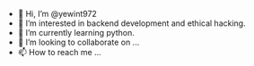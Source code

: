 - 👋 Hi, I’m @yewint972
- 👀 I’m interested in backend development and ethical hacking.
- 🌱 I’m currently learning python.
- 💞️ I’m looking to collaborate on ...
- 📫 How to reach me ...

<!---
yewint972/yewint972 is a ✨ special ✨ repository because its `README.md` (this file) appears on your GitHub profile.
You can click the Preview link to take a look at your changes.
--->
